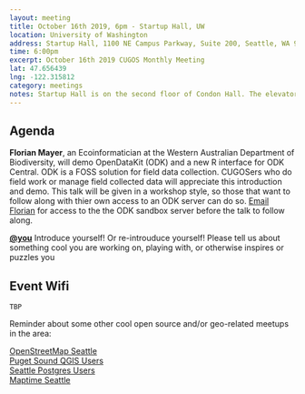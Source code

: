 ```yaml
---
layout: meeting
title: October 16th 2019, 6pm - Startup Hall, UW
location: University of Washington
address: Startup Hall, 1100 NE Campus Parkway, Suite 200, Seattle, WA 98195
time: 6:00pm
excerpt: October 16th 2019 CUGOS Monthly Meeting
lat: 47.656439
lng: -122.315812
category: meetings
notes: Startup Hall is on the second floor of Condon Hall. The elevator locks at 5 PM. Someone from CUGOS will be there to let you in.
---
```

## Agenda  

**Florian Mayer**, an Ecoinformatician at the Western Australian
Department of Biodiversity, will demo OpenDataKit (ODK) and a new R
interface for ODK Central. ODK is a FOSS solution for field data
collection. CUGOSers who do field work or manage field collected data
will appreciate this introduction and demo. This talk will be given in
a workshop style, so those that want to follow along with thier own
access to an ODK server can do so. [Email
Florian](florian.wendelin.mayer@gmail.com) for access to the the ODK
sandbox server before the talk to follow along.

**[@you](http://cugos.org/people/)** Introduce yourself! Or re-introuduce yourself! Please tell us about something cool you are working on, playing with, or otherwise inspires or puzzles you

## Event Wifi
```
TBP
```

Reminder about some other cool open source and/or geo-related meetups in the area:
  
[OpenStreetMap Seattle](https://www.meetup.com/OpenStreetMap-Seattle/)  
[Puget Sound QGIS Users](https://www.meetup.com/Puget-Sound-QGIS-Users-Group/)  
[Seattle Postgres Users](https://www.meetup.com/Seattle-Postgres/)  
[Maptime Seattle](https://www.meetup.com/MaptimeSEA/)  
